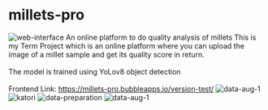 # millets-pro
![web-interface](https://github.com/abhilash-mukherjee/millets-pro/assets/84319482/2c3cc7ee-34d3-4aa3-9a51-a9b2e1029e77)
An online platform to do quality analysis of millets
This is my Term Project which is an online platform where you can upload the image of a millet sample and get its quality score in return.
<br></br>
The model is trained using YoLov8 object detection
<br></br>
Frontend Link: https://millets-pro.bubbleapps.io/version-test/
![data-aug-1](https://github.com/abhilash-mukherjee/millets-pro/assets/84319482/833c2175-a37a-4bbe-aa23-c37061d911f3)
![katori](https://github.com/abhilash-mukherjee/millets-pro/assets/84319482/ee279278-6703-4733-be4a-feaf385becca)
![data-preparation](https://github.com/abhilash-mukherjee/millets-pro/assets/84319482/bc9e545f-31e9-4954-bd23-26258ebac971)
![data-aug-1](https://github.com/abhilash-mukherjee/millets-pro/assets/84319482/ef727b22-ad69-4871-b747-2effe2af0213)
